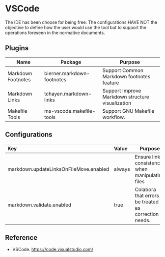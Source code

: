 # VSCode

The IDE has been choose for being free. The configurations HAVE NOT the objective to define how the user would use the tool but to support the operations foreseen in the normative documents.

## Plugins

| Name               | Package                    | Purpose                                          |
| ------------------ | -------------------------- | ------------------------------------------------ |
| Markdown Footnotes | bierner.markdown-footnotes | Support Common Markdown footnotes feature        |
| Markdown Links     | tchayen.markdown-links     | Support Improve Markdown structure visualization |
| Makefile Tools     | ms-vscode.makefile-tools   | Support GNU Makefile workflow.                   |

## Configurations

| Key                                    | Value  | Purpose                                              |
| :------------------------------------- | :----- | ---------------------------------------------------- |
| markdown.updateLinksOnFileMove.enabled | always | Ensure link consistency when manipulating files      |
| markdown.validate.enabled              | true   | Colabora that errors be treated as correction needs. |

## Reference

-   VSCode. <https://code.visualstudio.com/>
